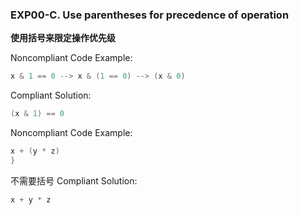 ### EXP00-C. Use parentheses for precedence of operation

**使用括号来限定操作优先级**

Noncompliant Code Example:

```C
x & 1 == 0 --> x & (1 == 0) --> (x & 0)
```

Compliant Solution:

```C
(x & 1) == 0
```

Noncompliant Code Example:

```C
x + (y * z)
}
```

不需要括号
Compliant Solution:

```C
x + y * z
```
